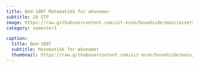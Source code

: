 ```yaml
---
title: Bed-1007 Matematikk for økonomer
subtitle: 10 STP
image: https://raw.githubusercontent.com/uit-econ/hovedside/main/assets/img/Bed-1007.jpg
category: semester1

caption:
  title: Bed-1007
  subtitle: Matematikk for økonomer
  thumbnail: https://raw.githubusercontent.com/uit-econ/hovedside/main/assets/img/Bed-1007.jpg
---
```



<script>  
let inView = false;  
  
var observer = new MutationObserver(function(mutationsList, observer) {
    for (var mutation of mutationsList){
  
        if (mutation.attributeName == 'aria-hidden' == true) {
                  console.log('The ' + mutation.attributeName + ' attribute was modified.');
                   
            }

    }
});
observer.observe(document.getElementById('p1'), { attributes: true } );
  
</script>

